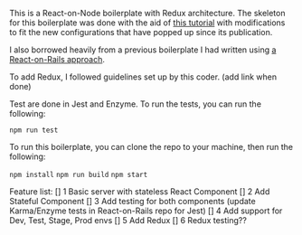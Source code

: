 This is a React-on-Node boilerplate with Redux architecture. The skeleton for this boilerplate was done with the aid of [this tutorial](https://medium.freecodecamp.org/how-to-build-your-own-react-boilerplate-2f8cbbeb9b3f) with modifications to fit the new configurations that have popped up since its publication.

I also borrowed heavily from a previous boilerplate I had written using [a React-on-Rails approach](https://github.com/eliza-jane/react-on-rails-boilerplate).

To add Redux, I followed guidelines set up by this coder. (add link when done)

Test are done in Jest and Enzyme. To run the tests, you can run the following:

`npm run test`

To run this boilerplate, you can clone the repo to your machine, then run the following:

`npm install`
`npm run build`
`npm start`


Feature list:
[] 1 Basic server with stateless React Component
[] 2 Add Stateful Component
[] 3 Add testing for both components (update Karma/Enzyme tests in React-on-Rails repo for Jest)
[] 4 Add support for Dev, Test, Stage, Prod envs
[] 5 Add Redux
[] 6 Redux testing??
